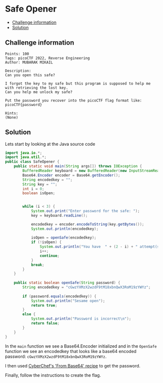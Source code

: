 # Safe Opener

- [Challenge information](#challenge-information)
- [Solution](#solution)

## Challenge information
```
Points: 100
Tags: picoCTF 2022, Reverse Engineering
Author: MUBARAK MIKAIL

Description:
Can you open this safe?

I forgot the key to my safe but this program is supposed to help me with retrieving the lost key. 
Can you help me unlock my safe?

Put the password you recover into the picoCTF flag format like:
picoCTF{password}

Hints:
(None)
```

## Solution

Lets start by looking at the Java source code
```java
import java.io.*;
import java.util.*;  
public class SafeOpener {
    public static void main(String args[]) throws IOException {
        BufferedReader keyboard = new BufferedReader(new InputStreamReader(System.in));
        Base64.Encoder encoder = Base64.getEncoder();
        String encodedkey = "";
        String key = "";
        int i = 0;
        boolean isOpen;
        

        while (i < 3) {
            System.out.print("Enter password for the safe: ");
            key = keyboard.readLine();

            encodedkey = encoder.encodeToString(key.getBytes());
            System.out.println(encodedkey);
              
            isOpen = openSafe(encodedkey);
            if (!isOpen) {
                System.out.println("You have  " + (2 - i) + " attempt(s) left");
                i++;
                continue;
            }
            break;
        }
    }
    
    public static boolean openSafe(String password) {
        String encodedkey = "cGwzYXMzX2wzdF9tM18xbnQwX3RoM19zYWYz";
        
        if (password.equals(encodedkey)) {
            System.out.println("Sesame open");
            return true;
        }
        else {
            System.out.println("Password is incorrect\n");
            return false;
        }
    }
}
```

In the `main` function we see a Base64.Encoder initialized and in the `OpenSafe` function 
we see an encodedkey that looks like a base64 encoded password: `cGwzYXMzX2wzdF9tM18xbnQwX3RoM19zYWYz`.

I then used [CyberChef's 'From Base64' recipe](https://cyberchef.org/#recipe=From_Base64('A-Za-z0-9%2B/%3D',true,false)) to get the password.

Finally, follow the instructions to create the flag.
